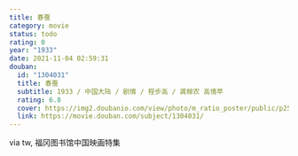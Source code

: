 ```yaml
---
title: 春蚕
category: movie
status: todo
rating: 0
year: "1933"
date: 2021-11-04 02:59:31
douban:
  id: "1304031"
  title: 春蚕
  subtitle: 1933 / 中国大陆 / 剧情 / 程步高 / 龚稼农 高倩苹
  rating: 6.8
  cover: https://img2.doubanio.com/view/photo/m_ratio_poster/public/p2521242132.jpg
  link: https://movie.douban.com/subject/1304031/
---
```


via tw, 福冈图书馆中国映画特集
